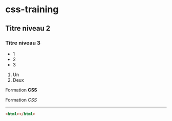 # css-training 

## Titre niveau 2 

### Titre niveau 3 

 + 1
 + 2
 + 3 

 1. Un 
 2. Deux 

 Formation **CSS** 

 Formation *CSS* 

 ___ 

 ```html 
 <html></html> 
 ```

